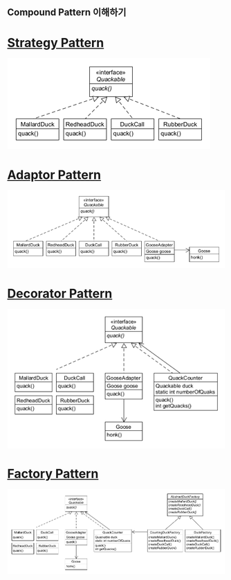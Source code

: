 ## Compound Pattern 이해하기

# [Strategy Pattern](./StrategyPattern)
![inline-block](./StrategyPattern/CompoundStrategyPattern.png)

# [Adaptor Pattern](./AdaptorPattern)
![inline-block](./AdaptorPattern/CompoundAdaptorPattern.png)

# [Decorator Pattern](./DecoratorPattern)
![inline-block](./DecoratorPattern/CompoundDecoratorPattern.png)

# [Factory Pattern](./FactoryPattern)
![inline-block](./FactoryPattern/CompoundFactoryPattern.png)
